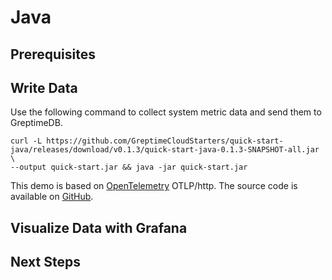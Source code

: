 # Java

<!--@include: ./introduction.md-->

## Prerequisites

<!--@include: ./prerequisites.md-->

## Write Data

Use the following command to collect system metric data and send them to GreptimeDB.

```shell
curl -L https://github.com/GreptimeCloudStarters/quick-start-java/releases/download/v0.1.3/quick-start-java-0.1.3-SNAPSHOT-all.jar \
--output quick-start.jar && java -jar quick-start.jar
```

This demo is based on [OpenTelemetry](https://opentelemetry.io/) OTLP/http. The source code is available on [GitHub](https://github.com/GreptimeCloudStarters/quick-start-java).

## Visualize Data with Grafana

<!--@include: ./visualize-data.md-->

## Next Steps

<!--@include: ./next-steps.md-->

